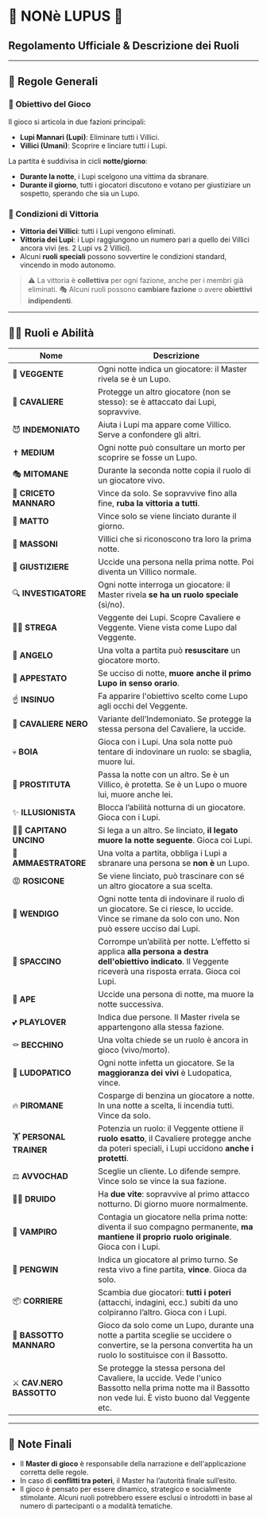 # 🐺 NONè LUPUS 🐺

## Regolamento Ufficiale & Descrizione dei Ruoli

---

## 📜 **Regole Generali**

### 🎯 Obiettivo del Gioco

Il gioco si articola in due fazioni principali:

* **Lupi Mannari (Lupi)**: Eliminare tutti i Villici.
* **Villici (Umani)**: Scoprire e linciare tutti i Lupi.

La partita è suddivisa in cicli **notte/giorno**:

* **Durante la notte**, i Lupi scelgono una vittima da sbranare.
* **Durante il giorno**, tutti i giocatori discutono e votano per giustiziare un sospetto, sperando che sia un Lupo.

### 🏁 Condizioni di Vittoria

* **Vittoria dei Villici**: tutti i Lupi vengono eliminati.
* **Vittoria dei Lupi**: i Lupi raggiungono un numero pari a quello dei Villici ancora vivi (es. 2 Lupi vs 2 Villici).
* Alcuni **ruoli speciali** possono sovvertire le condizioni standard, vincendo in modo autonomo.

> ⚠️ La vittoria è **collettiva** per ogni fazione, anche per i membri già eliminati.
> 🎭 Alcuni ruoli possono **cambiare fazione** o avere **obiettivi indipendenti**.

---

## 🧑‍💼 **Ruoli e Abilità**

| Nome                      | Descrizione                                                                                                                                                       |
| ------------------------- | ---------------------------------------------------------------------------------------------------------------------------------------------------------------- |
| 🔮 **VEGGENTE**           | Ogni notte indica un giocatore: il Master rivela se è un Lupo.                                                                                                   |
| 🤺 **CAVALIERE**          | Protegge un altro giocatore (non se stesso): se è attaccato dai Lupi, sopravvive.                                                                                |
| 😈 **INDEMONIATO**        | Aiuta i Lupi ma appare come Villico. Serve a confondere gli altri.                                                                                               |
| ✝️ **MEDIUM**             | Ogni notte può consultare un morto per scoprire se fosse un Lupo.                                                                                                |
| 🎭 **MITOMANE**           | Durante la seconda notte copia il ruolo di un giocatore vivo.                                                                                                    |
| 🐹 **CRICETO MANNARO**    | Vince da solo. Se sopravvive fino alla fine, **ruba la vittoria a tutti**.                                                                                       |
| 🤪 **MATTO**              | Vince solo se viene linciato durante il giorno.                                                                                                                  |
| 🧐 **MASSONI**            | Villici che si riconoscono tra loro la prima notte.                                                                                                              |
| 🔫 **GIUSTIZIERE**        | Uccide una persona nella prima notte. Poi diventa un Villico normale.                                                                                            |
| 🔍 **INVESTIGATORE**      | Ogni notte interroga un giocatore: il Master rivela **se ha un ruolo speciale** (sì/no).                                                                         |
| 🧙‍♀️ **STREGA**          | Veggente dei Lupi. Scopre Cavaliere e Veggente. Viene vista come Lupo dal Veggente.                                                                                 |
| 👼 **ANGELO**             | Una volta a partita può **resuscitare** un giocatore morto.                                                                                                      |
| 🤒 **APPESTATO**          | Se ucciso di notte, **muore anche il primo Lupo in senso orario**.                                                                                               |
| ☝️ **INSINUO**            | Fa apparire l'obiettivo scelto come Lupo agli occhi del Veggente.                                                                                                |
| 🧥 **CAVALIERE NERO**     | Variante dell’Indemoniato. Se protegge la stessa persona del Cavaliere, la uccide.                                                                               |
| 💀 **BOIA**               | Gioca con i Lupi. Una sola notte può tentare di indovinare un ruolo: se sbaglia, muore lui.                                                                      |
| 💋 **PROSTITUTA**         | Passa la notte con un altro. Se è un Villico, è protetta. Se è un Lupo o muore lui, muore anche lei.                                                             |
| ✨ **ILLUSIONISTA**        | Blocca l’abilità notturna di un giocatore. Gioca con i Lupi.                                                                                                    |
| 🏴‍☠️ **CAPITANO UNCINO** | Si lega a un altro. Se linciato, **il legato muore la notte seguente**. Gioca coi Lupi.                                                                             |
| 🦁 **AMMAESTRATORE**      | Una volta a partita, obbliga i Lupi a sbranare una persona se **non è** un Lupo.                                                                                 |
| 😡 **ROSICONE**           | Se viene linciato, può trascinare con sé un altro giocatore a sua scelta.                                                                                        |
| 👹 **WENDIGO**            | Ogni notte tenta di indovinare il ruolo di un giocatore. Se ci riesce, lo uccide. Vince se rimane da solo con uno. Non può essere ucciso dai Lupi.               |
| 🥦 **SPACCINO**           | Corrompe un’abilità per notte. L’effetto si applica **alla persona a destra dell'obiettivo indicato**. Il Veggente riceverà una risposta errata. Gioca coi Lupi. |
| 🐝 **APE**                | Uccide una persona di notte, ma muore la notte successiva.                                                                                                       |
| 💕 **PLAYLOVER**          | Indica due persone. Il Master rivela se appartengono alla stessa fazione.                                                                                        |
| ⚰️ **BECCHINO**           | Una volta chiede se un ruolo è ancora in gioco (vivo/morto).                                                                                                     |
| 🎰 **LUDOPATICO**         | Ogni notte infetta un giocatore. Se la **maggioranza dei vivi** è Ludopatica, vince.                                                                             |
| 🔥 **PIROMANE**           | Cosparge di benzina un giocatore a notte. In una notte a scelta, li incendia tutti. Vince da solo.                                                               |
| 🏋️ **PERSONAL TRAINER**  | Potenzia un ruolo: il Veggente ottiene il **ruolo esatto**, il Cavaliere protegge anche da poteri speciali, i Lupi uccidono **anche i protetti**.                 |
| ⚖️ **AVVOCHAD**           | Sceglie un cliente. Lo difende sempre. Vince solo se vince la sua fazione.                                                                                       |
| 🧙‍♂️ **DRUIDO**          | Ha **due vite**: sopravvive al primo attacco notturno. Di giorno muore normalmente.                                                                                 |
| 🧛 **VAMPIRO**            | Contagia un giocatore nella prima notte: diventa il suo compagno permanente, **ma mantiene il proprio ruolo originale**. Gioca con i Lupi.                       |
| 🎲 **PENGWIN**            | Indica un giocatore al primo turno. Se resta vivo a fine partita, **vince**. Gioca da solo.                                                                      |
| 📦 **CORRIERE**           | Scambia due giocatori: **tutti i poteri** (attacchi, indagini, ecc.) subiti da uno colpiranno l’altro. Gioca con i Lupi.                                         |
| 🐶 **BASSOTTO MANNARO**   | Gioco da solo come un Lupo, durante una notte a partita sceglie se uccidere o convertire, se la persona convertita ha un ruolo lo sostituisce con il Bassotto.   |
| ⚔️ **CAV.NERO BASSOTTO**  | Se protegge la stessa persona del Cavaliere, la uccide. Vede l'unico Bassotto nella prima notte ma il Bassotto non vede lui. È visto buono dal Veggente etc.     |
---

## 📌 **Note Finali**

* Il **Master di gioco** è responsabile della narrazione e dell'applicazione corretta delle regole.
* In caso di **conflitti tra poteri**, il Master ha l’autorità finale sull’esito.
* Il gioco è pensato per essere dinamico, strategico e socialmente stimolante. Alcuni ruoli potrebbero essere esclusi o introdotti in base al numero di partecipanti o a modalità tematiche.
